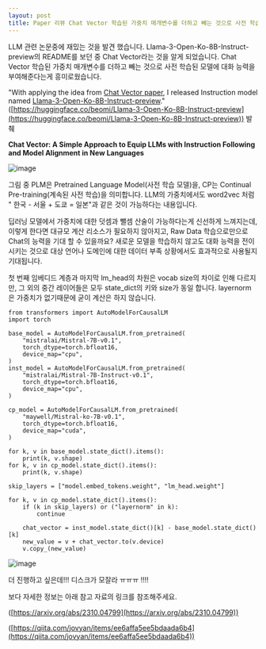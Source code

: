 ```yaml
---
layout: post
title: Paper 리뷰 Chat Vector 학습된 가중치 매개변수를 더하고 빼는 것으로 사전 학습된 모델에 대화 능력을 부여
---
```


LLM 관련 논문중에 재밌는 것을 발견 했습니다. Llama-3-Open-Ko-8B-Instruct-preview의 README를 보던 중 Chat Vector라는 것을 알게 되었습니다. Chat Vector 학습된 가중치 매개변수를 더하고 빼는 것으로 사전 학습된 모델에 대화 능력을 부여해준다는게 흥미로웠습니다.

"With applying the idea from [Chat Vector paper](https://arxiv.org/abs/2310.04799), I released Instruction model named [Llama-3-Open-Ko-8B-Instruct-preview](https://huggingface.co/beomi/Llama-3-Open-Ko-8B-Instruct-preview)." ([https://huggingface.co/beomi/Llama-3-Open-Ko-8B-Instruct-preview](https://huggingface.co/beomi/Llama-3-Open-Ko-8B-Instruct-preview)) 발췌




**Chat Vector: A Simple Approach to Equip LLMs with Instruction Following and Model Alignment in New Languages**

![image](https://img1.daumcdn.net/thumb/R1280x0/?scode=mtistory2&fname=https%3A%2F%2Fblog.kakaocdn.net%2Fdn%2FlC9p3%2FbtsHalVajVn%2FtvB8tLpM9H2XLEqloJu7sk%2Fimg.png)

그림 중 PLM은 Pretrained Language Model(사전 학습 모델)을, CP는 Continual Pre-training(계속된 사전 학습)을 의미합니다. LLM의 가중치에서도 word2vec 처럼 " 한국 - 서울 + 도쿄 = 일본"과 같은 것이 가능하다는 내용입니다.

딥러닝 모델에서 가중치에 대한 덧셈과 뺄셈 산술이 가능하다는게 신선하게 느껴지는데, 이렇게 한다면 대규모 계산 리소스가 필요하지 않아지고, Raw Data 학습으로만으로 Chat의 능력을 기대 할 수 있을까요? 새로운 모델을 학습하지 않고도 대화 능력을 전이시키는 것으로 대상 언어나 도메인에 대한 데이터 부족 상황에서도 효과적으로 사용될지 기대됩니다.

첫 번째 임베디드 계층과 마지막 lm\_head의 차원은 vocab size의 차이로 인해 다르지만, 그 외의 중간 레이어들은 모두 state\_dict의 키와 size가 동일 합니다. layernorm은 가중치가 없기때문에 굳이 계산은 하지 않습니다.

```
from transformers import AutoModelForCausalLM
import torch

base_model = AutoModelForCausalLM.from_pretrained(
    "mistralai/Mistral-7B-v0.1",
    torch_dtype=torch.bfloat16,
    device_map="cpu",
)
inst_model = AutoModelForCausalLM.from_pretrained(
    "mistralai/Mistral-7B-Instruct-v0.1",
    torch_dtype=torch.bfloat16,
    device_map="cpu",
)

cp_model = AutoModelForCausalLM.from_pretrained(
    "maywell/Mistral-ko-7B-v0.1",
    torch_dtype=torch.bfloat16,
    device_map="cuda",
)

for k, v in base_model.state_dict().items():
    print(k, v.shape)
for k, v in cp_model.state_dict().items():
    print(k, v.shape)

skip_layers = ["model.embed_tokens.weight", "lm_head.weight"]

for k, v in cp_model.state_dict().items():
    if (k in skip_layers) or ("layernorm" in k):
        continue

    chat_vector = inst_model.state_dict()[k] - base_model.state_dict()[k]
    new_value = v + chat_vector.to(v.device)
    v.copy_(new_value)
```

![image](https://img1.daumcdn.net/thumb/R1280x0/?scode=mtistory2&fname=https%3A%2F%2Fblog.kakaocdn.net%2Fdn%2F73sAY%2FbtsG8ANjsay%2FKJebbS4LTnxQeYZ1I8YryK%2Fimg.png)

더 진행하고 싶은데!!! 디스크가 모잘라 ㅠㅠㅠ !!!!

보다 자세한 정보는 아래 참고 자료의 링크를 참조해주세요.

([https://arxiv.org/abs/2310.04799](https://arxiv.org/abs/2310.04799))

([https://qiita.com/jovyan/items/ee6affa5ee5bdaada6b4](https://qiita.com/jovyan/items/ee6affa5ee5bdaada6b4))
